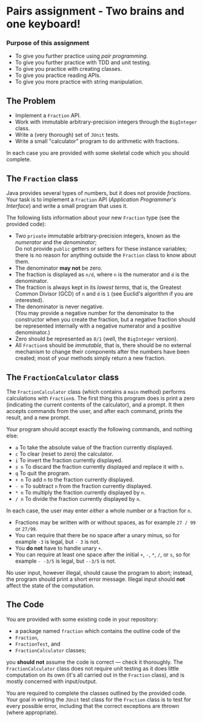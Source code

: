 # Pairs assignment - Two brains and one keyboard!

### Purpose of this assignment

+ To give you further practice using *pair programming*.
+ To give you further practice with TDD and unit testing.
+ To give you practice with creating classes.
+ To give you practice reading APIs.
+ To give you more practice with string manipulation.

## The Problem

+ Implement a `Fraction` API. 
+ Work with immutable arbitrary-precision integers through the `BigInteger` class.
+ Write a (very thorough) set of `JUnit` tests. 
+ Write a small "calculator" program to do arithmetic with fractions.

In each case you are provided with some skeletal code which you should complete.

## The `Fraction` class

Java provides several types of numbers, but it does not provide *fractions*. 
Your task is to implement a `Fraction` API (*Application Programmer's Interface*) and write a small program that uses it.

The following lists information about your new `Fraction` type (see the provided code):

+ Two `private` immutable arbitrary-precision integers, known as the *numerator* and the *denominator*;<br/>
Do not provide `public` getters or setters for these instance variables; there is no reason for anything outside the `Fraction` class to know about them.
+ The denominator **may not** be zero.
+ The fraction is displayed as `n/d`, where `n` is the numerator and `d` is the denominator.
+ The fraction is always kept in its *lowest terms*, that is, the Greatest Common Divisor (GCD) of `n` and `d` is `1` (see Euclid's algorithm if you are interested).
+ The denominator is never negative.   
	(You may provide a negative number for the denominator to the constructor when you create the fraction, but a negative fraction should be represented internally with a negative numerator and a positive denominator.)
+ Zero should be represented as `0/1` (well, the `BigInteger` version).
+ All `Fraction`s should be *immutable*, that is, there should be no external mechanism to change their components after the numbers have been created; most of your methods simply return a new fraction.

## The `FractionCalculator` class

The `FractionCalculator` class (which contains a `main` method) performs calculations with `Fraction`s. 
The first thing this program does is print a zero (indicating the current contents of the calculator), and a prompt. 
It then accepts commands from the user, and after each command, prints the result, and a new prompt. 

Your program should accept exactly the following commands, and nothing else:

+ `a` To take the absolute value of the fraction currently displayed.
+ `c` To clear (reset to zero) the calculator.
+ `i` To invert the fraction currently displayed.
+ `s n` To discard the fraction currently displayed and replace it with `n`.
+ `q` To quit the program.
+ `+ n` To add `n` to the fraction currently displayed.
+ `- n` To subtract `n` from the fraction currently displayed.
+ `* n` To multiply the fraction currently displayed by `n`.
+ `/ n` To divide the fraction currently displayed by `n`.

In each case, the user may enter *either* a whole number or a fraction for `n`.

+ Fractions may be written with or without spaces, as for example `27 / 99` or `27/99`.
+ You can require that there be no space after a unary minus, so for example `-3` is legal, but `- 3` is not.
+ You **do not** have to handle unary `+`.
+ You can require at least one space after the initial `+`, `-`, `*`, `/`, or `s`, so for example `- -3/5` is legal, but `--3/5` is not.

No user input, however illegal, should cause the program to abort; instead, the program should print a short error message. Illegal input should **not** affect the state of the computation.

## The Code

You are provided with some existing code in your repository:

+ a package named `fraction` which contains the outline code of the
+ `Fraction`, 
+ `FractionTest`, and 
+ `FractionCalculator` classes; 

you **should not** assume the code is correct — check it thoroughly. The `FractionCalculator` class does not require unit testing as it does little computation on its own (it's all carried out in the `Fraction` class), and is mostly concerned with input/output.

You are required to complete the classes outlined by the provided code.
Your goal in writing the `JUnit` test class for the `Fraction` class is to test for every possible error, including that the correct exceptions are thrown (where appropriate).